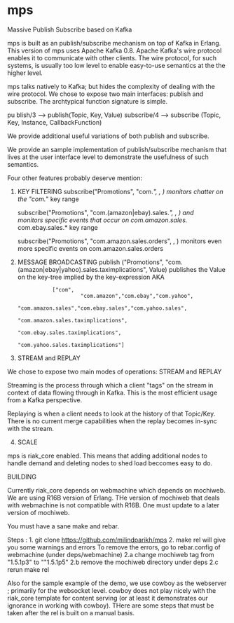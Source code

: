 mps
===

Massive Publish Subscribe based on Kafka


mps is built as an publish/subscribe mechanism on top of Kafka in Erlang. This version of mps uses 
Apache Kafka 0.8. Apache Kafka's wire protocol enables it to communicate with other clients. The 
wire protocol, for such systems, is usually too low level to enable easy-to-use semantics at the 
the higher level. 

mps talks natively to Kafka; but hides the complexity of dealing with the wire protocol. We chose to 
expose two main interfaces: publish and subscribe. The archtypical function signature is simple.

pu blish/3 --> publish(Topic, Key, Value)
subscribe/4 --> subscribe (Topic, Key, Instance, CallbackFunction)

We provide additional useful variations of both publish and subscribe. 

We provide an sample implementation of publish/subscribe mechanism that lives at the user interface 
level to demonstrate the usefulness of such semantics. 

Four other features probably deserve mention: 


1.  KEY FILTERING 
       subscribe("Promotions", "com.*", <InstanceId>, <CB>)
           monitors chatter on the "com.*" key range 

       subscribe("Promotions", "com.(amazon|ebay).sales.*", <InstanceId>, <CB>) and 	  
           monitors specific events that occur on 
                           com.amazon.sales.* 
                           com.ebay.sales.* 
                                            key range

                           

       subscribe("Promotions", "com.amazon.sales.orders", <InstanceId>, <CB>) 
            monitors even more specific events on 
                            com.amazon.sales.orders


2. MESSAGE BROADCASTING 
       publish ("Promotions", "com.(amazon|ebay|yahoo).sales.taximplications", Value) 
                publishes the Value on the key-tree implied by the key-expression AKA 

                  ["com",
                           "com.amazon","com.ebay","com.yahoo",
                                 "com.amazon.sales","com.ebay.sales","com.yahoo.sales",
                                           "com.amazon.sales.taximplications",
                                           "com.ebay.sales.taximplications",
                                           "com.yahoo.sales.taximplications"]



                       

3. STREAM and REPLAY 
      
We chose to expose two main modes of operations: STREAM and REPLAY

Streaming is the process through which a client "tags" on the stream in context of data flowing 
through in Kafka. This is the most efficient usage from a Kafka perspective. 

Replaying is when a client needs to look at the history of that Topic/Key. There is no current merge 
capabilities when the replay becomes in-sync with the stream. 



4. SCALE

mps is riak_core enabled. This means that adding additional nodes to handle demand and deleting nodes
to shed load beccomes easy to do. 


BUILDING 

Currently riak_core depends on webmachine which depends on mochiweb. We are using R16B version of Erlang. 
THe version of mochiweb that deals with webmachine is not compatible with R16B. One must update to a later
version of mochiweb. 

You must have a sane make and rebar. 

Steps : 
    1. git clone https://github.com/milindparikh/mps
    2. make rel 
          will give you some warnings and errors 
          To remove the errors, go to rebar.config of webmachine (under deps/webmachine)
             2.a change mochiweb tag from "1.5.1p3" to ""1.5.1p5"
             2.b remove the mochiweb directory under deps
	     2.c rerun make rel

                  

Also for the sample example of the demo, we use cowboy as the webserver ; primarily for the websocket level. 
cowboy does not play nicely with the riak_core template for content serving (or at least it demonstrates 
our ignorance in working with cowboy). THere are some steps that must be taken after the rel is built on a 
manual basis.







